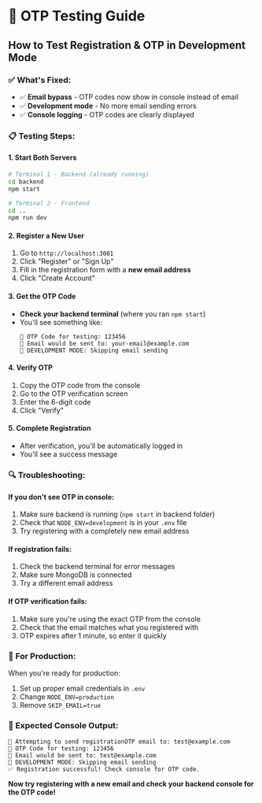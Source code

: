 # 🔢 OTP Testing Guide

## **How to Test Registration & OTP in Development Mode**

### **✅ What's Fixed:**
- ✅ **Email bypass** - OTP codes now show in console instead of email
- ✅ **Development mode** - No more email sending errors
- ✅ **Console logging** - OTP codes are clearly displayed

### **📋 Testing Steps:**

#### **1. Start Both Servers**
```bash
# Terminal 1 - Backend (already running)
cd backend
npm start

# Terminal 2 - Frontend
cd ..
npm run dev
```

#### **2. Register a New User**
1. Go to `http://localhost:3001`
2. Click "Register" or "Sign Up"
3. Fill in the registration form with a **new email address**
4. Click "Create Account"

#### **3. Get the OTP Code**
- **Check your backend terminal** (where you ran `npm start`)
- You'll see something like:
  ```
  🔢 OTP Code for testing: 123456
  📧 Email would be sent to: your-email@example.com
  🚀 DEVELOPMENT MODE: Skipping email sending
  ```

#### **4. Verify OTP**
1. Copy the OTP code from the console
2. Go to the OTP verification screen
3. Enter the 6-digit code
4. Click "Verify"

#### **5. Complete Registration**
- After verification, you'll be automatically logged in
- You'll see a success message

### **🔍 Troubleshooting:**

#### **If you don't see OTP in console:**
1. Make sure backend is running (`npm start` in backend folder)
2. Check that `NODE_ENV=development` is in your `.env` file
3. Try registering with a completely new email address

#### **If registration fails:**
1. Check the backend terminal for error messages
2. Make sure MongoDB is connected
3. Try a different email address

#### **If OTP verification fails:**
1. Make sure you're using the exact OTP from the console
2. Check that the email matches what you registered with
3. OTP expires after 1 minute, so enter it quickly

### **📱 For Production:**
When you're ready for production:
1. Set up proper email credentials in `.env`
2. Change `NODE_ENV=production`
3. Remove `SKIP_EMAIL=true`

### **🎯 Expected Console Output:**
```
📧 Attempting to send registrationOTP email to: test@example.com
🔢 OTP Code for testing: 123456
📧 Email would be sent to: test@example.com
🚀 DEVELOPMENT MODE: Skipping email sending
✅ Registration successful! Check console for OTP code.
```

**Now try registering with a new email and check your backend console for the OTP code!** 